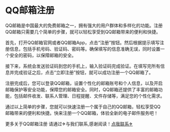 # QQ邮箱注册

QQ邮箱是中国最大的免费邮箱之一，拥有强大的用户群体和多样化的功能。注册QQ邮箱只需要几个简单的步骤，就可以轻松享受到QQ邮箱带来的便利和快捷。

首先，打开QQ邮箱官网或者QQ邮箱App，点击“注册”按钮。然后根据提示填写注册信息，包括手机号码、验证码、密码等。确保填写的信息准确无误，同时设置一个安全的密码，以保障邮箱的安全。

接下来，系统会发送验证码到您的手机上，输入验证码完成验证。在填写完所有信息并完成验证之后，点击“立即注册”按钮，就可以成功注册一个QQ邮箱了。

注册完成后，您可以登录QQ邮箱，设置个性化的邮箱账号和个人信息，以及开启邮箱保护等安全功能，保障您的邮箱安全。同时，QQ邮箱还提供了丰富的邮箱功能，包括邮件收发、联系人管理、日程提醒、文件存储等，满足您的个性化需求。

通过以上简单的步骤，您就可以快速注册一个属于自己的QQ邮箱，轻松享受QQ邮箱带来的便利和快捷。快来注册一个QQ邮箱，体验全新的电子邮件服务吧！

更多关于QQ邮箱注册 请通过✈与我们联系,感谢阅读！[点我联系✈](https://mail.G208.com)